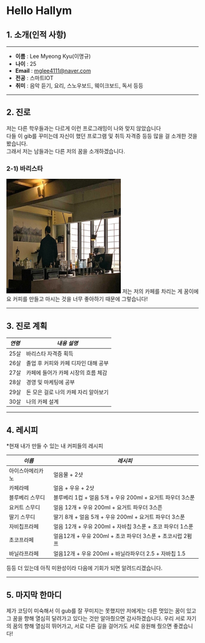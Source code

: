 # Hello Hallym
## 1. 소개(인적 사항)
---

* **이름** : Lee Myeong Kyu(이명규)   
* **나이** : 25   
* **Email** : mglee4111@naver.com    
* **전공** : 스마트IOT
* **취미** : 음악 듣기, 요리, 스노우보드, 웨이크보드, 독서 등등
---
## 2. 진로

저는 다른 학우들과는 다르게 이런 프로그래밍이 나와 맞지 않았습니다   
다들 이 gib를 꾸미는데 자신이 했던 프로그램 및 취득 자격증 등등 많을 걸 소개한 것을 봤습니다.    
그래서 저는 남들과는 다른 저의 꿈을 소개하겠습니다.     

### 2-1) 바리스타

<img src=cafe.jpg height=300 width=300>
저는 저의 카페를 차리는 게 꿈이에요
커피를 만들고 마시는 것을 너무 좋아하기 때문에 그렇습니다!   

---

## 3. 진로 계획
|*연령*|*내용 설명*|
|---|---|
|25살|바리스타 자격증 획득|
|26살|졸업 후 커피와 카페 디자인 대해 공부|
|27살|카페에 들어가 카페 시장의 흐름 체감|
|28살|경영 및 마케팅에 공부|
|29살|돈 모은 걸로 나의 카페 자리 알아보기|
|30살|나의 카페 설계|

---

## 4. 레시피
*현재 내가 만들 수 있는 내 커피들의 레시피

|*이름*|*레시피*|
|---|---|
|아이스아메리카노|얼음물 + 2샷|
|카페라떼|얼음 + 우유 + 2샷|
|블루베리 스무디|블루베리 1컵 + 얼음 5개 + 우유 200ml + 요거트 파우더 3스푼|
|요커트 스무디|얼음 12개 + 우유 200ml + 요거트 파우더 3스픈|
|딸기 스무디|딸기 8개 + 얼음 5개 + 우유 200ml + 요거트 파우더 3스푼|
|자비칩프라페|얼음 12개 + 우유 200ml + 자바칩 3스푼 + 초코 파우더 1스푼|
|초코프라페|얼음12개 + 우유 200ml + 초코 파우더 3스푼 + 초코시럽 2펌프|
|바닐라프라페|얼음12개 + 우유 200ml + 바닐라파우더 2.5 + 자바칩 1.5|

등등 더 있는데 아직 미완성이라 다음에 기회가 되면 알려드리겠습니다. 

---

## 5. 마지막 한마디
제가 코딩이 미숙해서 이 gub를 잘 꾸미지는 못했지만 저에게는 다른 멋있는 꿈이 있고 그 꿈을
향해 열심히 달려가고 있다는 것만 알아줬으면 감사하겠습니다. 우리 서로 자기의 꿈의 향해 열심히
뛰어가고, 서로 다른 길을 걸어가도 서로 응원해 줬으면 좋겠습니다!







